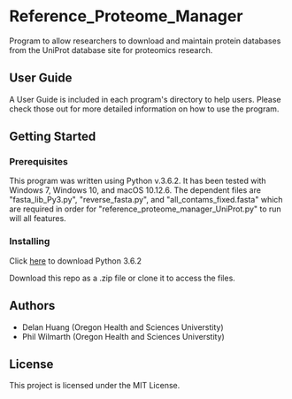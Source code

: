 # Reference_Proteome_Manager
Program to allow researchers to download and maintain protein databases from the UniProt database site for proteomics research.

## User Guide
A User Guide is included in each program's directory to help users. Please check those out for more detailed information on how to use the program.

## Getting Started
### Prerequisites
This program was written using Python v.3.6.2.
It has been tested with Windows 7, Windows 10, and macOS 10.12.6.
The dependent files are "fasta_lib_Py3.py", "reverse_fasta.py", and "all_contams_fixed.fasta" 
which are required in order for "reference_proteome_manager_UniProt.py" to run will all features.
### Installing
Click [here](https://www.python.org/downloads/release/python-362/) to download Python 3.6.2

Download this repo as a .zip file or clone it to access the files.

## Authors
- Delan Huang (Oregon Health and Sciences Universtity)
- Phil Wilmarth (Oregon Health and Sciences Universtity)

## License
This project is licensed under the MIT License.
